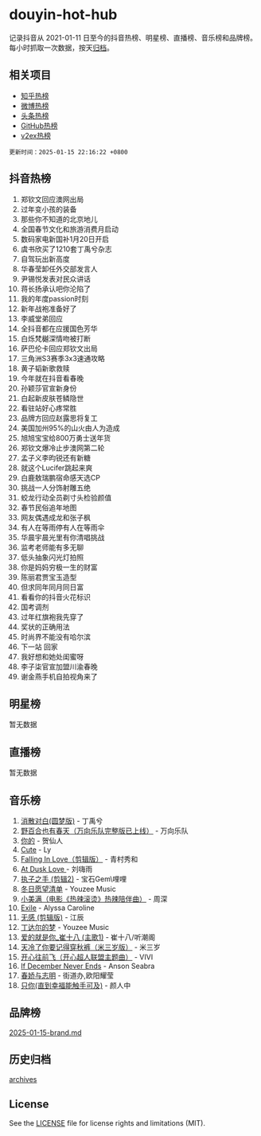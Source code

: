 # douyin-hot-hub

记录抖音从 2021-01-11 日至今的抖音热榜、明星榜、直播榜、音乐榜和品牌榜。每小时抓取一次数据，按天[归档](archives)。

## 相关项目

- [知乎热榜](https://github.com/lonnyzhang423/zhihu-hot-hub)
- [微博热榜](https://github.com/lonnyzhang423/weibo-hot-hub)
- [头条热榜](https://github.com/lonnyzhang423/toutiao-hot-hub)
- [GitHub热榜](https://github.com/lonnyzhang423/github-hot-hub)
- [v2ex热榜](https://github.com/lonnyzhang423/v2ex-hot-hub)


`更新时间：2025-01-15 22:16:22 +0800`

## 抖音热榜

1. 郑钦文回应澳网出局
1. 过年变小孩的装备
1. 那些你不知道的北京地儿
1. 全国春节文化和旅游消费月启动
1. 数码家电新国补1月20日开启
1. 虞书欣买了1210套丁禹兮杂志
1. 自驾玩出新高度
1. 华春莹卸任外交部发言人
1. 尹锡悦发表对民众讲话
1. 蒋长扬承认吧你沦陷了
1. 我的年度passion时刻
1. 新年战袍准备好了
1. 李威堂弟回应
1. 全抖音都在应援国色芳华
1. 白烁梵樾深情吻被打断
1. 萨巴伦卡回应郑钦文出局
1. 三角洲S3赛季3x3速通攻略
1. 黄子韬新歌救赎
1. 今年就在抖音看春晚
1. 孙颖莎官宣新身份
1. 白起新皮肤苍鳞隐世
1. 看驻站好心疼常胜
1. 品牌方回应赵露思将复工
1. 美国加州95%的山火由人为造成
1. 旭旭宝宝给800万勇士送年货
1. 郑钦文爆冷止步澳网第二轮
1. 孟子义李昀锐还有新糖
1. 就这个Lucifer跳起来爽
1. 白鹿敖瑞鹏宿命感天选CP
1. 挑战一人分饰射雕五绝
1. 蛟龙行动全员剃寸头检验颜值
1. 春节民俗追年地图
1. 网友偶遇成龙和张子枫
1. 有人在等雨停有人在等雨伞
1. 华晨宇晨光里有你清唱挑战
1. 监考老师能有多无聊
1. 低头抽象闪光灯拍照
1. 你是妈妈穷极一生的财富
1. 陈丽君贾宝玉造型
1. 但求同年同月同日富
1. 看看你的抖音火花标识
1. 国考调剂
1. 过年红旗袍我先穿了
1. 奖状的正确用法
1. 时尚界不能没有哈尔滨
1. 下一站 回家
1. 我好想和她处闺蜜呀
1. 李子柒官宣加盟川渝春晚
1. 谢金燕手机自拍视角来了

## 明星榜

暂无数据

## 直播榜

暂无数据

## 音乐榜

1. [消散对白(圆梦版)](https://sf5-hl-cdn-tos.douyinstatic.com/obj/tos-cn-ve-2774/og4jB5I5IizzoZVAAAzWgBMAsMDWoArfwBOiFs) - 丁禹兮
1. [野百合也有春天（万向乐队完整版已上线）](https://sf5-hl-cdn-tos.douyinstatic.com/obj/tos-cn-ve-2774/oMnUxhRAMiAGBqDtIPBQ7ACYQZFlJCftcgeDJE) - 万向乐队
1. [你的](https://sf5-hl-cdn-tos.douyinstatic.com/obj/tos-cn-ve-2774/oYuIeKf42jB7sEV6B2upMdpYAgfrQWj0FeRegh) - 贺仙人
1. [Cute](https://sf5-hl-cdn-tos.douyinstatic.com/obj/tos-cn-ve-2774/o4IbIzHWKAAB4wsS5qMBRiiAlEBGTpQRNfFvuo) - Ly
1. [Falling In Love（剪辑版）](https://sf5-hl-cdn-tos.douyinstatic.com/obj/tos-cn-ve-2774/o8ajpA8zzgBPahbBIO8AcKGBLJezFCRd1wfP9f) - 青村秀和
1. [ At Dusk  Love ](https://sf5-hl-cdn-tos.douyinstatic.com/obj/tos-cn-ve-2774/o8CrpCf5CaYgI4ZrtQgMQAFEfuGqNnRSDQAPBc) - 刘嗨雨
1. [执子之手 (剪辑2)](https://sf5-hl-cdn-tos.douyinstatic.com/obj/tos-cn-ve-2774/oUoZLQjCc31XzqsBnBQUNgeKtYPBcgbFDwtfcu) - 宝石Gem\哩哩
1. [冬日愿望清单](https://sf5-hl-cdn-tos.douyinstatic.com/obj/tos-cn-ve-2774/oIIgUOeamCFCVAzxN6MFRLIBlLGpUqQxeeHrLE) - Youzee Music
1. [小美满（电影《热辣滚烫》热辣陪伴曲）](https://sf5-hl-cdn-tos.douyinstatic.com/obj/tos-cn-ve-2774/o0GAn2lSgfZIDUgtevCGDQYnFg4CwnrBaxbTZL) - 周深
1. [Exile](https://sf5-hl-cdn-tos.douyinstatic.com/obj/tos-cn-ve-2774/oYj4gAQTknKE3WW0Je8KGmQ7z1cA4FefwtbufD) - Alyssa Caroline
1. [无感 (剪辑版)](https://sf5-hl-cdn-tos.douyinstatic.com/obj/tos-cn-ve-2774/o0eIsUzJBDlQaQFC5OFlgbMEZC1TFYBftOBn6p) - 江辰
1. [丁达尔的梦](https://sf5-hl-cdn-tos.douyinstatic.com/obj/tos-cn-ve-2774/oMU3WirUZBVQkAC9ccG5P2IQirziZM2RTInUY) - Youzee Music
1. [爱的就是你_崔十八 (主歌1)](https://sf5-hl-cdn-tos.douyinstatic.com/obj/tos-cn-ve-2774/oI5BO5DhFZ6UTcNCnZaOCBLtZ7WIMQGfgnXf5E) - 崔十八/听潮阁
1. [天冷了你要记得穿秋裤（米三岁版）](https://sf5-hl-cdn-tos.douyinstatic.com/obj/tos-cn-ve-2774/oQlIwVIDWiZ6BQilAorS7MA0AgCkQDvcZAdm1) - 米三岁
1. [开心往前飞（开心超人联盟主题曲）](https://sf3-cdn-tos.douyinstatic.com/obj/tos-cn-ve-2774/9d8fb7c82cf1421fb93a9fe925275e0a) - VIVI
1. [If December Never Ends](https://sf5-hl-cdn-tos.douyinstatic.com/obj/tos-cn-ve-2774/oY1IQMoTgCFIBg8RZifyqlBBt1UFgitTYmxeOS) - Anson Seabra
1. [春娇与志明](https://sf5-hl-cdn-tos.douyinstatic.com/obj/tos-cn-ve-2774/e530d8fceb7044b39707d7f9ff54add1) - 街道办,欧阳耀莹
1. [只你(直到幸福能触手可及)](https://sf5-hl-cdn-tos.douyinstatic.com/obj/tos-cn-ve-2774/o0lBkRDzFTeaVSUz3ZZSCBVtZ5DIMQGfgmEAuE) - 颜人中

## 品牌榜

[2025-01-15-brand.md](archives/2025-01-15-brand.md)

## 历史归档

[archives](archives)

## License

See the [LICENSE](LICENSE) file for license rights and limitations (MIT).
